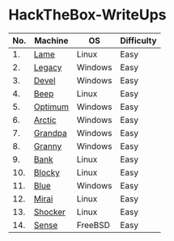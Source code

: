 # HackTheBox-WriteUps

| No. | Machine  | OS | Difficulty |
|-----|--------------|------------------|------------------|
| 1.	| [Lame](https://www.freecodecamp.org/news/keep-calm-and-hack-the-box-lame/)|Linux|Easy|
| 2.	| [Legacy](https://www.freecodecamp.org/news/keep-calm-and-hack-the-box-legacy/)|Windows|Easy|
| 3.	| [Devel](https://www.freecodecamp.org/news/keep-calm-and-hack-the-box-devel/)|Windows|Easy|
| 4.	| [Beep](https://www.freecodecamp.org/news/keep-calm-and-hack-the-box-beep/)|Linux|Easy|
| 5.	| [Optimum](https://www.freecodecamp.org/news/keep-calm-and-hack-the-box-optimum/)|Windows|Easy|
| 6.	| [Arctic](https://www.freecodecamp.org/news/keep-calm-and-hack-the-box-legacy/)|Windows|Easy|
| 7.	| [Grandpa](https://www.freecodecamp.org/news/keep-calm-and-hack-the-box-grandpa/)|Windows|Easy|
| 8.	| [Granny](https://www.freecodecamp.org/news/keep-calm-and-hack-the-box-granny/)|Windows|Easy|
| 9.	| [Bank](https://www.freecodecamp.org/news/keep-calm-and-hack-the-box-bank/)|Linux|Easy|
| 10.	| [Blocky](https://www.freecodecamp.org/news/keep-calm-and-hack-the-box-blocky/)|Linux|Easy|
| 11.	| [Blue](https://www.freecodecamp.org/news/keep-calm-and-hack-the-box-blue/)|Windows|Easy|
| 12.	| [Mirai](https://www.freecodecamp.org/news/keep-calm-and-hack-the-box-mirai/)|Linux|Easy|
| 13.	| [Shocker](https://www.freecodecamp.org/news/keep-calm-and-hack-the-box-shocker/)|Linux|Easy|
| 14.	| [Sense](https://www.freecodecamp.org/news/keep-calm-and-hack-the-box-sense/)|FreeBSD|Easy|

